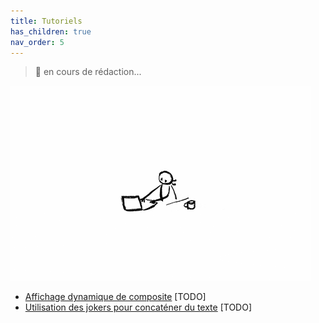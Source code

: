```yaml
---
title: Tutoriels
has_children: true
nav_order: 5
---
```


> 🚧 en cours de rédaction...

![SynApps](../assets/under-progress.gif)


- [Affichage dynamique de composite](tutorials/composite-view.md) [TODO]
- [Utilisation des jokers pour concaténer du texte](tutorials/concatenate.md) [TODO]
